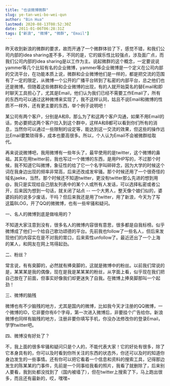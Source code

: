 ```yaml
---
title: "也谈微博微群"
slug: ye-tan-wei-bo-wei-qun
author: "Bin Hua"
lastmod: 2020-08-13T08:52:30Z
date: 2011-01-06T06:28:31Z
tags: ["新浪", "微博", "微群", "Email"]
---
```




昨天收到新浪的微群的要求，故而开通了一个微群体验了下，感觉不错，和我们公司内部的idea sharing差不多，不同的是，它的娱乐性比较强点，涉及面广点，而我们公司内部的idea sharing是以工作为主。说起微群的这个概念，一定要说说yammer等几个比较有名的企业微博，yammer等企业微博是一个定义在公司内部的交流平台，在功能本质上说，微群和企业微博他们是一样的，都是把交流的范围有了一定的限定，从微博一个公开的广播平台转到了私密的内部平台，总之他们也还是微博。但随着这些微群和企业微博的出现，有的人就开始莫名的替Email和即时聊天工具担心了，尤其是Email，他们认为我们已经不需要工作Email了，所有的东西均可以通过这种微博来实现了，我不这样认同，姑且不说Email和微博的性质不一样外，还有更主要的东西，举个例子说明吧！

某公司有两个客户，分别是A和B，那么为了和这两个客户沟通，如果不用Email的话，势必要把这两个客户拉入到这个群中，这样A和B都可以看到你们所有的消息，当然你可以通过一些限制的设定等，能达到这一交流的效果，但这些的操作远比Email要繁琐得多，成本也要高很多。所以，个人认为Email不会被微群给取代。

再来说说微博吧，我用微博有一些年头了，最早使用的是twitter，这个微博的鼻祖。其实在用twitter前，我也写过一个微博的东西，是用PHP写的，不过那个时候，我不知道它叫微博，象征性的给了它一个名字叫碎碎念，因为大学的时候这个词在我身边出现的频率非常高，后来还改成发牢骚。那个时候还用了一个很奇怪的域名jaeke，当然，那个时候还不知道twitter，更没有twitter那么先进的想到用@，我只是实现给自己朋友列表中的某个人或所有人发话，可以选择私密或者公开，后来因为想到一句话，就关闭了站点 -- 一个大男人，整天像个娘们似的，婆婆妈妈的说多少废话，干吗？但后来我还是用了twitter，用了新浪，今天为了写这篇BLOG，开了QQ的微微博，也有一些牢骚和疑问。

一、名人的微博到底是做啥用的？

不知道大家注意到没有，很多名人的微博内容很有意思，很多都是自我标榜。似乎微博成了他们一个给自己歌功颂德的平台。先前我也follow了一些名人，但后来发现他们的内容实在是不对我的胃口，后来索性unfollow了。最近还出了一个上海的某人，和网友在网上骂得起劲。

二、粉丝？

常言说，有有臭脚的，必然就有捧臭脚的，这就是微博中的粉丝。以前我们常说的是，某某某是我的偶像，现在是我是某某某的粉丝，从字面上看，似乎现在我们把自己放在了前面，但事实好像我们却更迷失了自我。在微博上捧臭脚那叫一个起劲！

三、微博的脑残

微博也有不少脑残的地方，尤其是国内的微博，比如我今天才注册的QQ微博，一个微博的ID，它非要你有6个字母，第一次进入微博后，非要挂个广告给你。新浪微博也同样有脑残的地方，注册非要你填写手机，你没办法修改你的登录Email，学学twitter吧。

四、微博没有好处了？

不，我上面的很多牢骚和疑问只是个人的，不能代表大家！它的好处有很多，除了它本身具有的，你可以及时看到你所关注的东西的状态外，你还可以及时的知道你身边发生的一些事情。还有你可以把它看着一个信息和资料的搜索工具，记得那边发生的陈某某的门事件，先前是一个同事给我看的照片，我看了就删除了，后来别人要看，我到处都没找到了（国内被墙了），但在twitter上搜索了下，马上跑出很多，而且还有最新的，哎，嘿嘿~